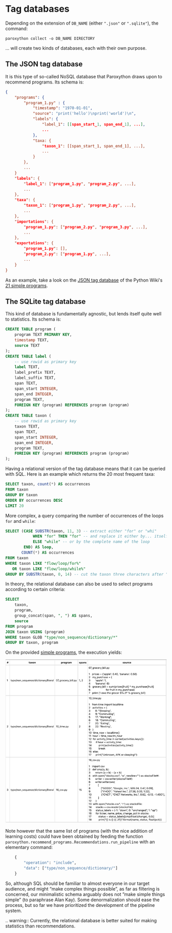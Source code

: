 # Tag databases

Depending on the extension of `DB_NAME` (either `".json"` or `".sqlite"`), the command:

```
paroxython collect -o DB_NAME DIRECTORY
```

... will create two kinds of databases, each with their own purpose.

## The JSON tag database

It is this type of so-called NoSQL database that Paroxython draws upon to recommend programs. Its schema is:

```json
{
    "programs": {
        "program_1.py" : {
            "timestamp": "1970-01-01",
            "source": "print('hello')\nprint('world')\n",
            "labels": {
                "label_1": [[span_start_1, span_end_1], ...],
                ...
            },
            "taxa: {
                "taxon_1": [[span_start_1, span_end_1], ...],
                ...
            }
        },
        ...
    }
    "labels": {
        "label_1": ["program_1.py", "program_2.py", ...],
        ...
    },
    "taxa": {
        "taxon_1": ["program_1.py", "program_2.py", ...],
        ...
    },
    "importations": {
        "program_1.py": ["program_2.py", "program_3.py", ...],
        ...
    },
    "exportations": {
        "program_1.py": [],
        "program_2.py": ["program_1.py", ...],
        ...
    }
}
```

As an example, take a look on the [JSON tag database](https://repo/examples/simple/programs_db.json) of the Python Wiki's [21 simple programs](https://repo/examples/simple/programs).

## The SQLite tag database

This kind of database is fundamentally agnostic, but lends itself quite well to statistics. Its schema is:

```sql
CREATE TABLE program (
    program TEXT PRIMARY KEY,
    timestamp TEXT,
    source TEXT
);
CREATE TABLE label (
    -- use rowid as primary key
    label TEXT,
    label_prefix TEXT,
    label_suffix TEXT,
    span TEXT,
    span_start INTEGER,
    span_end INTEGER,
    program TEXT,
    FOREIGN KEY (program) REFERENCES program (program)
);
CREATE TABLE taxon (
    -- use rowid as primary key
    taxon TEXT,
    span TEXT,
    span_start INTEGER,
    span_end INTEGER,
    program TEXT,
    FOREIGN KEY (program) REFERENCES program (program)
);
```

Having a relational version of the tag database means that it can be queried with SQL. Here is an example which returns the 20 most frequent taxa:

```sql
SELECT taxon, count(*) AS occurrences
FROM taxon
GROUP BY taxon
ORDER BY occurrences DESC
LIMIT 20
```

More complex, a query comparing the number of occurrences of the loops `for` and `while`:

```sql
SELECT (CASE SUBSTR(taxon, 11, 3) -- extract either "for" or "whi"
            WHEN "for" THEN "for" -- and replace it either by... itself
            ELSE "while" -- or by the complete name of the loop
        END) AS loop,
       COUNT(*) AS occurrences
FROM taxon
WHERE taxon LIKE "flow/loop/for%"
   OR taxon LIKE "flow/loop/while%"
GROUP BY SUBSTR(taxon, 0, 14) -- cut the taxon three characters after "flow/loop/"
```

In theory, the relational database can also be used to select programs according to certain criteria:

```sql
SELECT
    taxon,
    program,
    group_concat(span, ", ") AS spans,
    source
FROM program
JOIN taxon USING (program)
WHERE taxon GLOB "type/non_sequence/dictionary/*"
GROUP BY taxon, program
```

On the provided [simple programs](https://repo/examples/simple/programs), the execution yields:

![](../resources/sql_query_example.png)

Note however that the same list of programs (with the nice addition of learning costs) could have been obtained by feeding the function `paroxython.recommend_programs.Recommendations.run_pipeline` with an elementary command:

```python
    {
        "operation": "include",
        "data": ["type/non_sequence/dictionary/"]
    }
```

So, although SQL should be familiar to almost everyone in our target audience, and might “make complex things possible”, as far as filtering is concerned, our minimalistic schema arguably does not ”make simple things simple” (to paraphrase Alan Kay). Some denormalization should ease the process, but so far we have prioritized the development of the pipeline system.

.. warning::
	Currently, the relational database is better suited for making statistics than recommendations.
